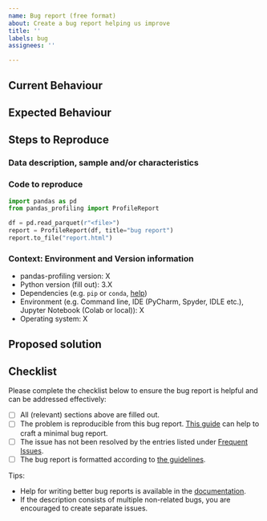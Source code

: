 ```yaml
---
name: Bug report (free format)
about: Create a bug report helping us improve
title: ''
labels: bug
assignees: ''

---
```


<!--- Provide a general summary of the issue in the Title above -->

## Current Behaviour
<!--- Tell us what happens instead of the expected behavior -->

## Expected Behaviour
<!--- Tell us what should happen -->

## Steps to Reproduce

### Data description, sample and/or characteristics

### Code to reproduce

```python
import pandas as pd
from pandas_profiling import ProfileReport

df = pd.read_parquet(r"<file>")
report = ProfileReport(df, title="bug report")
report.to_file("report.html")
```

### Context: Environment and Version information

- pandas-profiling version: X
- Python version (fill out): 3.X
- Dependencies (e.g. `pip` or `conda`, [help](https://pandas-profiling.ydata.ai/docs/master/rtd/pages/support.html))
- Environment (e.g. Command line, IDE (PyCharm, Spyder, IDLE etc.), Jupyter Notebook (Colab or local)): X
- Operating system: X

## Proposed solution
<!--- Not obligatory, but suggest a fix/reason for the bug, -->


## Checklist

Please complete the checklist below to ensure the bug report is helpful and can be addressed effectively:

- [ ] All (relevant) sections above are filled out.
- [ ] The problem is reproducible from this bug report. [This guide](http://matthewrocklin.com/blog/work/2018/02/28/minimal-bug-reports) can help to craft a minimal bug report.
- [ ] The issue has not been resolved by the entries listed under [Frequent Issues](https://pandas-profiling.ydata.ai/docs/master/rtd/pages/support.html#frequent-issues).
- [ ] The bug report is formatted according to [the guidelines](https://pandas-profiling.ydata.ai/docs/master/rtd/pages/support.html#issue-formatting).

Tips:
- Help for writing better bug reports is available in the [documentation](https://pandas-profiling.ydata.ai/docs/master/rtd/pages/support.html).
- If the description consists of multiple non-related bugs, you are encouraged to create separate issues.
